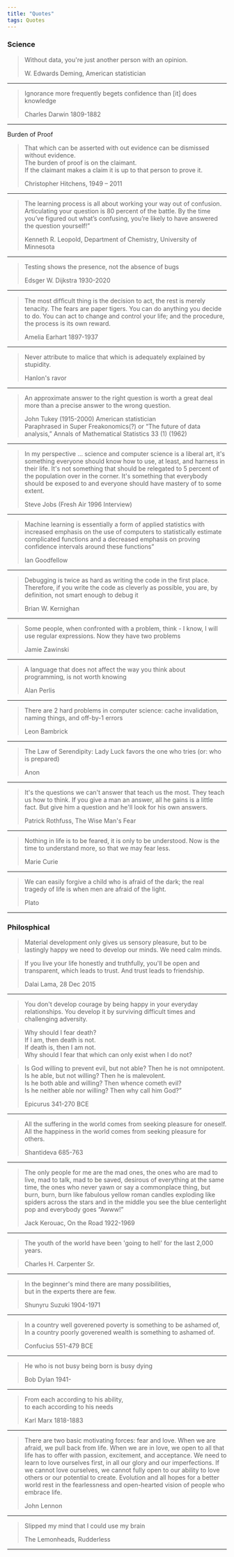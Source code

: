 ```yaml
---
title: "Quotes"
tags: Quotes
---
```


### Science 

>Without data, you're just another person with an opinion.
>
>W. Edwards Deming, American statistician

---

>Ignorance more frequently begets confidence than [it] does knowledge
>
>Charles Darwin 1809-1882

---

Burden of Proof

>That which can be asserted with out evidence can be dismissed without evidence.  
>The burden of proof is on the claimant.  
>If the claimant makes a claim it is up to that person to prove it. 
>
>Christopher Hitchens, 1949 – 2011

---

>The learning process is all about working your way out of confusion. Articulating your question is 80 percent of the battle.
>By the time you’ve figured out what’s confusing, you’re likely to have answered the question yourself!”
>
>Kenneth R. Leopold, Department of Chemistry, University of Minnesota

---

>Testing shows the presence, not the absence of bugs
>
>Edsger W. Dijkstra 1930-2020

---

>The most difﬁcult thing is the decision to act, the rest is merely tenacity. The fears are paper tigers. You can do anything you decide to do. You can act to change and control your life; and the procedure, the process is its own reward.
>
>Amelia Earhart 1897-1937

---

>Never attribute to malice that which is adequately explained by stupidity.
>
>Hanlon's ravor

---

>An approximate answer to the right question is worth a great deal more than a precise answer to the wrong question.
>
>John Tukey (1915-2000) American statistician  
>Paraphrased in Super Freakonomics(?) or “The future of data analysis,” Annals of Mathematical Statistics 33 (1) (1962)

---

>In my perspective ... science and computer science is a liberal art, it's something everyone should know how to use, at least, and harness in their life. 
>It's not something that should be relegated to 5 percent of the population over in the corner. 
>It's something that everybody should be exposed to and everyone should have mastery of to some extent.   
>  
>Steve Jobs (Fresh Air 1996 Interview)  

---

>Machine learning is essentially a form of applied statistics with increased emphasis on the use of computers to statistically estimate complicated functions and a decreased emphasis on proving confidence intervals around these functions”
>
>Ian Goodfellow

---

>Debugging is twice as hard as writing the code in the first place. Therefore, if you write the code as cleverly as possible, you are, by definition, not smart enough to debug it 
>
>Brian W. Kernighan

---

>Some people, when confronted with a problem, think - I know, I will use regular expressions. Now they have two problems 
>
>Jamie Zawinski

---

>A language that does not affect the way you think about programming, is not worth knowing 
>
>Alan Perlis

---

>There are 2 hard problems in computer science: cache invalidation, naming things, and off-by-1 errors 
>
>Leon Bambrick

---

>The Law of Serendipity: Lady Luck favors the one who tries (or: who is prepared)
>
>Anon

---

>It's the questions we can't answer that teach us the most. They teach us how to think. 
>If you give a man an answer, all he gains is a little fact. But give him a question and he'll look for his own answers.
>
>Patrick Rothfuss, The Wise Man's Fear 

---

>Nothing in life is to be feared, it is only to be understood. 
>Now is the time to understand more, so that we may fear less.
>
>Marie Curie 

---

>We can easily forgive a child who is afraid of the dark; the real tragedy of life is when men are afraid of the light.
>
>Plato

---


### Philosphical

>Material development only gives us sensory pleasure, but to be lastingly happy we need to develop our minds.
>We need calm minds.

>If you live your life honestly and truthfully, you'll be open and transparent, which leads to trust. And trust leads to friendship.
>
>Dalai Lama, 28 Dec 2015

---

>You don't develop courage by being happy in your everyday relationships. 
>You develop it by surviving difficult times and challenging adversity.


>Why should I fear death?  
>If I am, then death is not.  
>If death is, then I am not.  
>Why should I fear that which can only exist when I do not?  


>Is God willing to prevent evil, but not able? Then he is not omnipotent.  
>Is he able, but not willing? Then he is malevolent.  
>Is he both able and willing? Then whence cometh evil?  
>Is he neither able nor willing? Then why call him God?”  
>
>Epicurus 341-270 BCE  

---

>All the suffering in the world comes from seeking pleasure for oneself.  
>All the happiness in the world comes from seeking pleasure for others.  
>  
>Shantideva 685-763  

---

>The only people for me are the mad ones, the ones who are mad to live, mad to talk, mad to be saved, desirous of everything at the same time, the ones who never yawn or say a commonplace thing, but burn, burn, burn like fabulous yellow roman candles exploding like spiders across the stars and in the middle you see the blue centerlight pop and everybody goes “Awww!”  
>  
>Jack Kerouac, On the Road  1922-1969  

---

>The youth of the world have been 'going to hell' for the last 2,000 years.  
>  
>Charles H. Carpenter Sr.  

---

>In the beginner's mind there are many possibilities,  
>but in the experts there are few.  
>  
>Shunyru Suzuki 1904-1971  

---

>In a country well goverened poverty is something to be ashamed of,  
>In a country poorly goverened wealth is something to ashamed of.  
>  
>Confucius 551-479 BCE  

---

>He who is not busy being born is busy dying  
>  
>Bob Dylan 1941-  

---

>From each according to his ability,   
>to each according to his needs  
>  
>Karl Marx 1818-1883  

---

>There are two basic motivating forces: fear and love. When we are afraid, we pull back from life. When we are in love, we open to all that life has to offer with passion, excitement, and acceptance. We need to learn to love ourselves first, in all our glory and our imperfections. If we cannot love ourselves, we cannot fully open to our ability to love others or our potential to create. Evolution and all hopes for a better world rest in the fearlessness and open-hearted vision of people who embrace life.
>
>John Lennon 

---

>Slipped my mind that I could use my brain
>
>The Lemonheads, Rudderless

---
